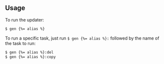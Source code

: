 ## Usage

To run the updater:

```sh
$ gen {%= alias %}
```

To run a specific task, just run `$ gen {%= alias %}:` followed by the name of the task to run:

```sh
$ gen {%= alias %}:del
$ gen {%= alias %}:copy
```
